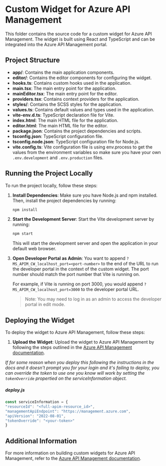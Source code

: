 # Custom Widget for Azure API Management

This folder contains the source code for a custom widget for Azure API Management. The widget is built using React and TypeScript and can be integrated into the Azure API Management portal.

## Project Structure

- **app/**: Contains the main application components.
- **editor/**: Contains the editor components for configuring the widget.
- **hooks.ts**: Contains custom hooks used in the application.
- **main.tsx**: The main entry point for the application.
- **mainEditor.tsx**: The main entry point for the editor.
- **providers.tsx**: Contains context providers for the application.
- **styles/**: Contains the SCSS styles for the application.
- **values.ts**: Contains default values and types used in the application.
- **vite-env.d.ts**: TypeScript declaration file for Vite.
- **index.html**: The main HTML file for the application.
- **editor.html**: The main HTML file for the editor.
- **package.json**: Contains the project dependencies and scripts.
- **tsconfig.json**: TypeScript configuration file.
- **tsconfig.node.json**: TypeScript configuration file for Node.js.
- **vite.config.ts**: Vite configuration file is using env.process to get the values from the environment variables so make sure you have your own `.env.development` and `.env.production` files.

## Running the Project Locally

To run the project locally, follow these steps:

1. **Install Dependencies**: Make sure you have Node.js and npm installed. Then, install the project dependencies by running:

    ```sh
    npm install
    ```

2. **Start the Development Server**: Start the Vite development server by running:

    ```sh
    npm start
    ```

    This will start the development server and open the application in your default web browser.

3. **Open Developer Portal as Admin**: You want to append `?MS_APIM_CW_localhost_port=<port-number>` to the end of the URL to run the developer portal in the context of the custom widget. The port number should match the port number that Vite is running on.

    For example, if Vite is running on port 3000, you would append `?MS_APIM_CW_localhost_port=3000` to the developer portal URL.

    > Note: You may need to log in as an admin to access the developer portal in edit mode.

## Deploying the Widget

To deploy the widget to Azure API Management, follow these steps:

1. **Upload the Widget**: Upload the widget to Azure API Management by following the steps outlined in the [Azure API Management documentation](https://learn.microsoft.com/en-us/azure/api-management/developer-portal-extend-custom-functionality#deploy-the-custom-widget-to-the-developer-portal).

*If for some reason when you deploy this following the instructions in the docs and it doesn't prompt you for your login and it's failing to deploy, you can override the token to use one you know will work by setting the `tokenOverride` propertied on the serviceInformation object.*

##### deploy.js

```js
const serviceInformation = {
"resourceId": "<full-apim-resource_id>",
"managementApiEndpoint": "https://management.azure.com",
"apiVersion": "2022-08-01",
"tokenOverride": "<your-token>"
}
```

## Additional Information

For more information on building custom widgets for Azure API Management, refer to the [Azure API Management documentation](https://learn.microsoft.com/en-us/azure/api-management/developer-portal-extend-custom-functionality#create-and-upload-custom-widget).
